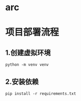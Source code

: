 # arc

# 项目部署流程

## 1.创建虚拟环境

    python -m venv venv

## 2.安装依赖

    pip install -r requirements.txt
